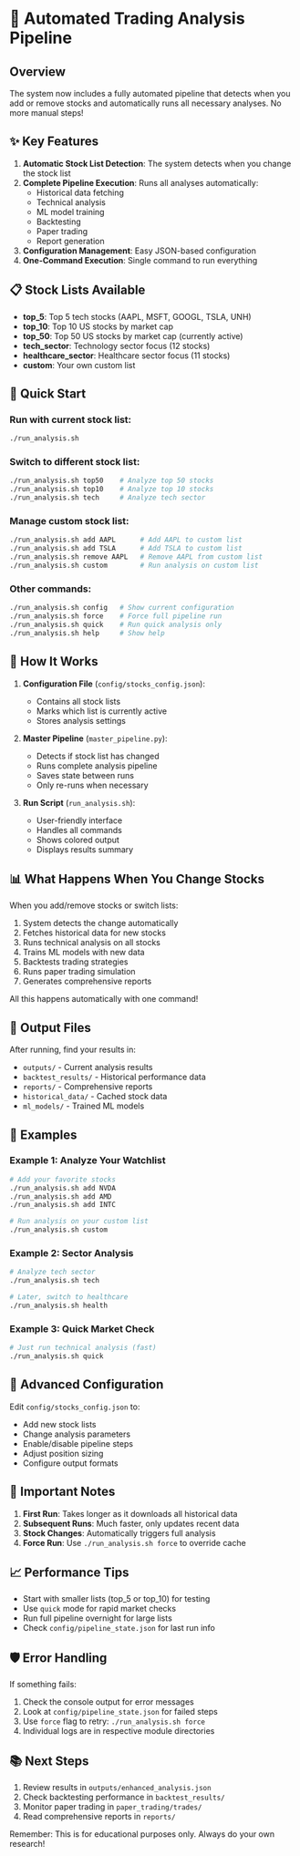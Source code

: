 # 🚀 Automated Trading Analysis Pipeline

## Overview

The system now includes a fully automated pipeline that detects when you add or remove stocks and automatically runs all necessary analyses. No more manual steps!

## ✨ Key Features

1. **Automatic Stock List Detection**: The system detects when you change the stock list
2. **Complete Pipeline Execution**: Runs all analyses automatically:
   - Historical data fetching
   - Technical analysis
   - ML model training
   - Backtesting
   - Paper trading
   - Report generation
3. **Configuration Management**: Easy JSON-based configuration
4. **One-Command Execution**: Single command to run everything

## 📋 Stock Lists Available

- **top_5**: Top 5 tech stocks (AAPL, MSFT, GOOGL, TSLA, UNH)
- **top_10**: Top 10 US stocks by market cap
- **top_50**: Top 50 US stocks by market cap (currently active)
- **tech_sector**: Technology sector focus (12 stocks)
- **healthcare_sector**: Healthcare sector focus (11 stocks)
- **custom**: Your own custom list

## 🎯 Quick Start

### Run with current stock list:
```bash
./run_analysis.sh
```

### Switch to different stock list:
```bash
./run_analysis.sh top50    # Analyze top 50 stocks
./run_analysis.sh top10    # Analyze top 10 stocks
./run_analysis.sh tech     # Analyze tech sector
```

### Manage custom stock list:
```bash
./run_analysis.sh add AAPL      # Add AAPL to custom list
./run_analysis.sh add TSLA      # Add TSLA to custom list
./run_analysis.sh remove AAPL   # Remove AAPL from custom list
./run_analysis.sh custom        # Run analysis on custom list
```

### Other commands:
```bash
./run_analysis.sh config   # Show current configuration
./run_analysis.sh force    # Force full pipeline run
./run_analysis.sh quick    # Run quick analysis only
./run_analysis.sh help     # Show help
```

## 🔄 How It Works

1. **Configuration File** (`config/stocks_config.json`):
   - Contains all stock lists
   - Marks which list is currently active
   - Stores analysis settings

2. **Master Pipeline** (`master_pipeline.py`):
   - Detects if stock list has changed
   - Runs complete analysis pipeline
   - Saves state between runs
   - Only re-runs when necessary

3. **Run Script** (`run_analysis.sh`):
   - User-friendly interface
   - Handles all commands
   - Shows colored output
   - Displays results summary

## 📊 What Happens When You Change Stocks

When you add/remove stocks or switch lists:

1. System detects the change automatically
2. Fetches historical data for new stocks
3. Runs technical analysis on all stocks
4. Trains ML models with new data
5. Backtests trading strategies
6. Runs paper trading simulation
7. Generates comprehensive reports

All this happens automatically with one command!

## 📁 Output Files

After running, find your results in:

- `outputs/` - Current analysis results
- `backtest_results/` - Historical performance data
- `reports/` - Comprehensive reports
- `historical_data/` - Cached stock data
- `ml_models/` - Trained ML models

## 🎨 Examples

### Example 1: Analyze Your Watchlist
```bash
# Add your favorite stocks
./run_analysis.sh add NVDA
./run_analysis.sh add AMD
./run_analysis.sh add INTC

# Run analysis on your custom list
./run_analysis.sh custom
```

### Example 2: Sector Analysis
```bash
# Analyze tech sector
./run_analysis.sh tech

# Later, switch to healthcare
./run_analysis.sh health
```

### Example 3: Quick Market Check
```bash
# Just run technical analysis (fast)
./run_analysis.sh quick
```

## 🔧 Advanced Configuration

Edit `config/stocks_config.json` to:

- Add new stock lists
- Change analysis parameters
- Enable/disable pipeline steps
- Adjust position sizing
- Configure output formats

## 🚨 Important Notes

1. **First Run**: Takes longer as it downloads all historical data
2. **Subsequent Runs**: Much faster, only updates recent data
3. **Stock Changes**: Automatically triggers full analysis
4. **Force Run**: Use `./run_analysis.sh force` to override cache

## 📈 Performance Tips

- Start with smaller lists (top_5 or top_10) for testing
- Use `quick` mode for rapid market checks
- Run full pipeline overnight for large lists
- Check `config/pipeline_state.json` for last run info

## 🛡️ Error Handling

If something fails:
1. Check the console output for error messages
2. Look at `config/pipeline_state.json` for failed steps
3. Use `force` flag to retry: `./run_analysis.sh force`
4. Individual logs are in respective module directories

## 📚 Next Steps

1. Review results in `outputs/enhanced_analysis.json`
2. Check backtesting performance in `backtest_results/`
3. Monitor paper trading in `paper_trading/trades/`
4. Read comprehensive reports in `reports/`

Remember: This is for educational purposes only. Always do your own research!